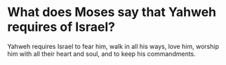 # What does Moses say that Yahweh requires of Israel?

Yahweh requires Israel to fear him, walk in all his ways, love him, worship him with all their heart and soul, and to keep his commandments.
